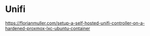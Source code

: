 # Unifi

https://florianmuller.com/setup-a-self-hosted-unifi-controller-on-a-hardened-proxmox-lxc-ubuntu-container
